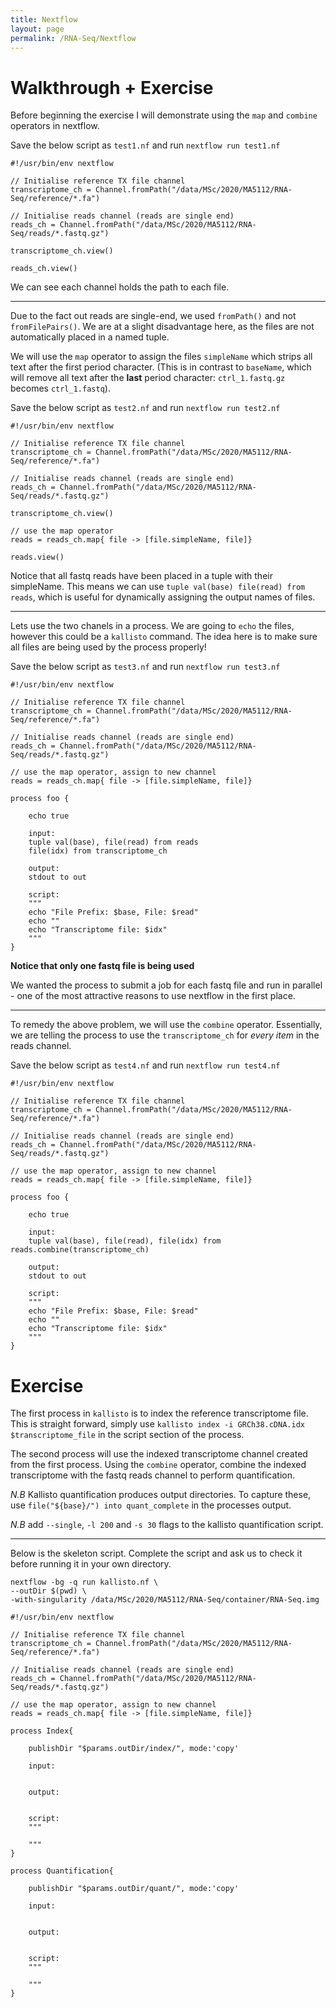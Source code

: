 ```yaml
---
title: Nextflow
layout: page
permalink: /RNA-Seq/Nextflow
---
```


# Walkthrough + Exercise
Before beginning the exercise I will demonstrate using the `map` and `combine` operators in nextflow.

Save the below script as `test1.nf` and run `nextflow run test1.nf`

```nextflow
#!/usr/bin/env nextflow

// Initialise reference TX file channel
transcriptome_ch = Channel.fromPath("/data/MSc/2020/MA5112/RNA-Seq/reference/*.fa")

// Initialise reads channel (reads are single end)
reads_ch = Channel.fromPath("/data/MSc/2020/MA5112/RNA-Seq/reads/*.fastq.gz")

transcriptome_ch.view()

reads_ch.view()
```

We can see each channel holds the path to each file.

***

Due to the fact out reads are single-end, we used `fromPath()` and not `fromFilePairs()`. We are at a slight disadvantage here, as the files are not automatically placed in a named tuple.

We will use the `map` operator to assign the files `simpleName` which strips all text after the first period character. (This is in contrast to `baseName`, which will remove all text after the **last** period character: `ctrl_1.fastq.gz` becomes `ctrl_1.fastq`).

Save the below script as `test2.nf` and run `nextflow run test2.nf`

```nextflow
#!/usr/bin/env nextflow

// Initialise reference TX file channel
transcriptome_ch = Channel.fromPath("/data/MSc/2020/MA5112/RNA-Seq/reference/*.fa")

// Initialise reads channel (reads are single end)
reads_ch = Channel.fromPath("/data/MSc/2020/MA5112/RNA-Seq/reads/*.fastq.gz")

transcriptome_ch.view()

// use the map operator
reads = reads_ch.map{ file -> [file.simpleName, file]}

reads.view()
```

Notice that all fastq reads have been placed in a tuple with their simpleName. This means we can use `tuple val(base) file(read) from reads`, which is useful for dynamically assigning the output names of files.

***

Lets use the two chanels in a process. We are going to `echo` the files, however this could be a `kallisto` command. The idea here is to make sure all files are being used by the process properly!

Save the below script as `test3.nf` and run `nextflow run test3.nf`

```nextflow
#!/usr/bin/env nextflow

// Initialise reference TX file channel
transcriptome_ch = Channel.fromPath("/data/MSc/2020/MA5112/RNA-Seq/reference/*.fa")

// Initialise reads channel (reads are single end)
reads_ch = Channel.fromPath("/data/MSc/2020/MA5112/RNA-Seq/reads/*.fastq.gz")

// use the map operator, assign to new channel
reads = reads_ch.map{ file -> [file.simpleName, file]}

process foo {

	echo true

	input:
	tuple val(base), file(read) from reads
	file(idx) from transcriptome_ch

	output:
	stdout to out

	script:
	"""
	echo "File Prefix: $base, File: $read"
	echo ""
	echo "Transcriptome file: $idx"
	"""
}
```

**Notice that only one fastq file is being used**

We wanted the process to submit a job for each fastq file and run in parallel - one of the most attractive reasons to use nextflow in the first place.

***

To remedy the above problem, we will use the `combine` operator. Essentially, we are telling the process to use the `transcriptome_ch` for *every item* in the reads channel.

Save the below script as `test4.nf` and run `nextflow run test4.nf`

```nextflow
#!/usr/bin/env nextflow

// Initialise reference TX file channel
transcriptome_ch = Channel.fromPath("/data/MSc/2020/MA5112/RNA-Seq/reference/*.fa")

// Initialise reads channel (reads are single end)
reads_ch = Channel.fromPath("/data/MSc/2020/MA5112/RNA-Seq/reads/*.fastq.gz")

// use the map operator, assign to new channel
reads = reads_ch.map{ file -> [file.simpleName, file]}

process foo {

	echo true

	input:
	tuple val(base), file(read), file(idx) from reads.combine(transcriptome_ch)

	output:
	stdout to out

	script:
	"""
	echo "File Prefix: $base, File: $read"
	echo ""
	echo "Transcriptome file: $idx"
	"""
}
```

# Exercise
The first process in `kallisto` is to index the reference transcriptome file. This is straight forward, simply use `kallisto index -i GRCh38.cDNA.idx $transcriptome_file` in the script section of the process.

The second process will use the indexed transcriptome channel created from the first process. Using the `combine` operator, combine the indexed transcriptome with the fastq reads channel to perform quantification.

*N.B* Kallisto quantification produces output directories. To capture these, use `file("${base}/") into quant_complete` in the processes output.

*N.B* add `--single`, `-l 200` and `-s 30` flags to the kallisto quantification script.

***

Below is the skeleton script. Complete the script and ask us to check it before running it in your own directory.

```
nextflow -bg -q run kallisto.nf \
--outDir $(pwd) \
-with-singularity /data/MSc/2020/MA5112/RNA-Seq/container/RNA-Seq.img
```


```nextflow
#!/usr/bin/env nextflow

// Initialise reference TX file channel
transcriptome_ch = Channel.fromPath("/data/MSc/2020/MA5112/RNA-Seq/reference/*.fa")

// Initialise reads channel (reads are single end)
reads_ch = Channel.fromPath("/data/MSc/2020/MA5112/RNA-Seq/reads/*.fastq.gz")

// use the map operator, assign to new channel
reads = reads_ch.map{ file -> [file.simpleName, file]}

process Index{

    publishDir "$params.outDir/index/", mode:'copy'

    input:


    output:


    script:
    """

    """
}

process Quantification{

    publishDir "$params.outDir/quant/", mode:'copy'

    input:


    output:


    script:
    """

    """
}
```
